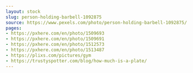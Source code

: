 ```yaml
---
layout: stock
slug: person-holding-barbell-1092875
source: https://www.pexels.com/photo/person-holding-barbell-1092875/
pages:
- https://pxhere.com/en/photo/1509693
- https://pxhere.com/en/photo/1509691
- https://pxhere.com/en/photo/1512573
- https://pxhere.com/en/photo/1513487
- https://plixs.com/pictures/gym
- https://trustyspotter.com/blog/how-much-is-a-plate/
---
```

